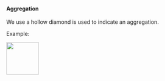 <link rel="stylesheet" href="{{baseUrl}}/css/textbook.css">

<div class="website-content">

#### Aggregation

<div id="main">

We use a hollow diamond is used to indicate an aggregation.

<tip-box>

Example:

<img src="{{baseUrl}}/uml/classDiagrams/aggregation/introduction/images/clubPerson.png" height="85" />
<p/>

</tip-box>

<!-- extras ------------------------------------------------------------------------------------ -->

<panel header=":paperclip: Extras" expandable type="seamless" expanded>

  <panel header=":mortar_board: Learning Outcomes" expandable type="seamless">
    <include src="exercises.md" />
  </panel>

  <panel header=":package: Resources" expandable type="seamless">
    <include src="resources.md" />
  </panel>
	
</panel>

</div>
</div>
